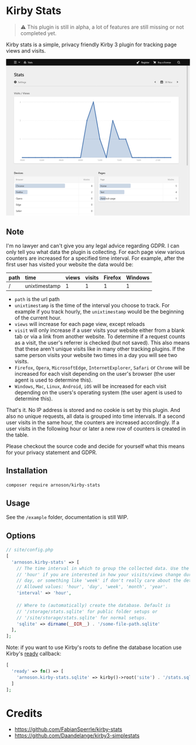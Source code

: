 # Kirby Stats

> :warning: This plugin is still in alpha, a lot of features are still missing or not completed yet.

Kirby stats is a simple, privacy friendly Kirby 3 plugin for tracking page views and visits.

<img alt="Kirby Stats Panel Screenshot" src="assets/kirby-stats-screenshot.png" width="700">

## Note

I'm no lawyer and can't give you any legal advice regarding GDPR. I can only tell you what data the plugin is collecting.
For each page view various counters are increased for a specified time interval. For example, after the first user has visited your website the data would be:

| path | time          | views | visits | Firefox | Windows |
| :--- | :------------ | :---- | :----- | :------ | :------ |
| /    | unixtimestamp | 1     | 1      | 1       | 1       |

- `path` is the url path
- `unixtimestamp` is the time of the interval you choose to track. For example if you track hourly, the `unixtimestamp` would be the beginning of the current hour.
- `views` will increase for each page view, except reloads
- `visit` will only increase if a user visits your website either from a blank tab or via a link from another website. To determine if a request counts as a visit, the user's referrer is checked (but not saved). This also means that these aren't unique visits like in many other tracking plugins. If the same person visits your website two times in a day you will see two visits.
- `Firefox`, `Opera`, `MicrosoftEdge`, `InternetExplorer`, `Safari` or `Chrome` will be increased for each visit depending on the user's browser (the user agent is used to determine this).
- `Windows`, `Mac`, `Linux`, `Android`, `iOS` will be increased for each visit depending on the users's operating system (the user agent is used to determine this).

That's it. No IP address is stored and no cookie is set by this plugin. And also no unique requests, all data is grouped into time intervals. If a second user visits in the same hour, the counters are increased accordingly. If a user visits in the following hour or later a new row of counters is created in the table.

Please checkout the source code and decide for yourself what this means for your privacy statement and GDPR.

## Installation

```sh
composer require arnoson/kirby-stats
```

## Usage

See the `/example` folder, documentation is still WIP.

## Options

```php
// site/config.php
[
  'arnoson.kirby-stats' => [
    // The time interval in which to group the collected data. Use the default
    // 'hour' if you are interested in how your visits/views change during the
    // day, or something like 'week' if don't really care about the details.
    // Allowed values: 'hour', 'day', 'week', 'month', 'year'.
    'interval' => 'hour',

    // Where to (automatically) create the database. Default is
    // '/storage/stats.sqlite' for public folder setups or
    // '/site/storage/stats.sqlite' for normal setups.
    'sqlite' => dirname(__DIR__) . '/some-file-path.sqlite'
  ],
];
```

Note: if you want to use Kirby's roots to define the database location use
Kirby's [ready](https://getkirby.com/docs/reference/system/options/ready) callback:

```php
[
  'ready' => fn() => [
    'arnoson.kirby-stats.sqlite' => kirby()->root('site') . '/stats.sqlite'
  ]
];
```

# Credits

- https://github.com/FabianSperrle/kirby-stats
- https://github.com/Daandelange/kirby3-simplestats
